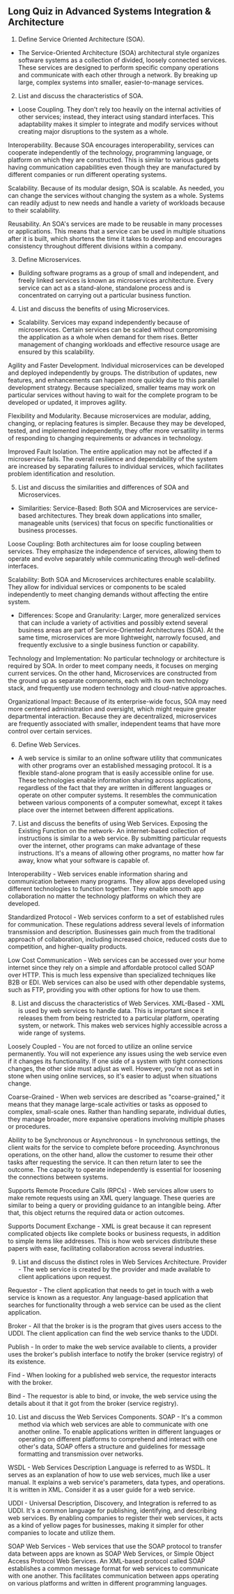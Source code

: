 ## Long Quiz in Advanced Systems Integration & Architecture
1. Define Service Oriented Architecture (SOA).
- The Service-Oriented Architecture (SOA) architectural style organizes software systems as a collection of divided, loosely connected services. These services are designed to perform specific company operations and communicate with each other through a network. By breaking up large, complex systems into smaller, easier-to-manage services.

2. List and discuss the characteristics of SOA.
- Loose Coupling. They don't rely too heavily on the internal activities of other services; instead, they interact using standard interfaces. This adaptability makes it simpler to integrate and modify services without creating major disruptions to the system as a whole.

Interoperability. Because SOA encourages interoperability, services can cooperate independently of the technology, programming language, or platform on which they are constructed. This is similar to various gadgets having communication capabilities even though they are manufactured by different companies or run different operating systems.

Scalability. Because of its modular design, SOA is scalable. As needed, you can change the services without changing the system as a whole. Systems can readily adjust to new needs and handle a variety of workloads because to their scalability.

Reusability. An SOA's services are made to be reusable in many processes or applications. This means that a service can be used in multiple situations after it is built, which shortens the time it takes to develop and encourages consistency throughout different divisions within a company.

3. Define Microservices.
- Building software programs as a group of small and independent, and freely linked services is known as microservices architecture. Every service can act as a stand-alone, standalone process and is concentrated on carrying out a particular business function.

4. List and discuss the benefits of using Microservices.
- Scalability. Services may expand independently because of microservices. Certain services can be scaled without compromising the application as a whole when demand for them rises. Better management of changing workloads and effective resource usage are ensured by this scalability.

Agility and Faster Development. Individual microservices can be developed and deployed independently by groups. The distribution of updates, new features, and enhancements can happen more quickly due to this parallel development strategy. Because specialized, smaller teams may work on particular services without having to wait for the complete program to be developed or updated, it improves agility.

Flexibility and Modularity. Because microservices are modular, adding, changing, or replacing features is simpler. Because they may be developed, tested, and implemented independently, they offer more versatility in terms of responding to changing requirements or advances in technology.

Improved Fault Isolation. The entire application may not be affected if a microservice fails. The overall resilience and dependability of the system are increased by separating failures to individual services, which facilitates problem identification and resolution.

5. List and discuss the similarities and differences of SOA and Microservices.
- Similarities: 
Service-Based: Both SOA and Microservices are service-based architectures. They break down applications into smaller, manageable units (services) that focus on specific functionalities or business processes.

Loose Coupling: Both architectures aim for loose coupling between services. They emphasize the independence of services, allowing them to operate and evolve separately while communicating through well-defined interfaces.

Scalability: Both SOA and Microservices architectures enable scalability. They allow for individual services or components to be scaled independently to meet changing demands without affecting the entire system.

- Differences:
Scope and Granularity: Larger, more generalized services that can include a variety of activities and possibly extend several business areas are part of Service-Oriented Architectures (SOA). At the same time, microservices are more lightweight, narrowly focused, and frequently exclusive to a single business function or capability.

Technology and Implementation: No particular technology or architecture is required by SOA. In order to meet company needs, it focuses on merging current services. On the other hand, Microservices are constructed from the ground up as separate components, each with its own technology stack, and frequently use modern technology and cloud-native approaches.

Organizational Impact: Because of its enterprise-wide focus, SOA may need more centered administration and oversight, which might require greater departmental interaction. Because they are decentralized, microservices are frequently associated with smaller, independent teams that have more control over certain services.

6. Define Web Services.
- A web service is similar to an online software utility that communicates with other programs over an established messaging protocol. It is a flexible stand-alone program that is easily accessible online for use. These technologies enable information sharing across applications, regardless of the fact that they are written in different languages or operate on other computer systems. It resembles the communication between various components of a computer somewhat, except it takes place over the internet between different applications.

7. List and discuss the benefits of using Web Services.
Exposing the Existing Function on the network- An internet-based collection of instructions is similar to a web service. By submitting particular requests over the internet, other programs can make advantage of these instructions. It's a means of allowing other programs, no matter how far away, know what your software is capable of.

Interoperability - Web services enable information sharing and communication between many programs. They allow apps developed using different technologies to function together. They enable smooth app collaboration no matter the technology platforms on which they are developed.

Standardized Protocol - Web services conform to a set of established rules for communication. These regulations address several levels of information transmission and description. Businesses gain much from the traditional approach of collaboration, including increased choice, reduced costs due to competition, and higher-quality products.

Low Cost Communication - Web services can be accessed over your home internet since they rely on a simple and affordable protocol called SOAP over HTTP. This is much less expensive than specialized techniques like B2B or EDI. Web services can also be used with other dependable systems, such as FTP, providing you with other options for how to use them.

8. List and discuss the characteristics of Web Services.
XML-Based - XML is used by web services to handle data. This is important since it releases them from being restricted to a particular platform, operating system, or network. This makes web services highly accessible across a wide range of systems.


Loosely Coupled -  You are not forced to utilize an online service permanently. You will not experience any issues using the web service even if it changes its functionality. If one side of a system with tight connections changes, the other side must adjust as well. However, you're not as set in stone when using online services, so it's easier to adjust when situations change.

Coarse-Grained - When web services are described as "coarse-grained," it means that they manage large-scale activities or tasks as opposed to complex, small-scale ones. Rather than handling separate, individual duties, they manage broader, more expansive operations involving multiple phases or procedures.

Ability to be Synchronous or Asynchronous - In synchronous settings, the client waits for the service to complete before proceeding. Asynchronous operations, on the other hand, allow the customer to resume their other tasks after requesting the service. It can then return later to see the outcome. The capacity to operate independently is essential for loosening the connections between systems.

Supports Remote Procedure Calls (RPCs) - Web services allow users to make remote requests using an XML query language. These queries are similar to being a query or providing guidance to an intangible being. After that, this object returns the required data or action outcomes.

Supports Document Exchange -  XML is great because it can represent complicated objects like complete books or business requests, in addition to simple items like addresses. This is how web services distribute these papers with ease, facilitating collaboration across several industries.

9. List and discuss the distinct roles in Web Services Architecture.
Provider - The web service is created by the provider and made available to client applications upon request. 

Requestor - The client application that needs to get in touch with a web service is known as a requestor. Any language-based application that searches for functionality through a web service can be used as the client application.

Broker - All that the broker is is the program that gives users access to the UDDI. The client application can find the web service thanks to the UDDI.

Publish - In order to make the web service available to clients, a provider uses the broker's publish interface to notify the broker (service registry) of its existence. 

Find - When looking for a published web service, the requestor interacts with the broker. 

Bind - The requestor is able to bind, or invoke, the web service using the details about it that it got from the broker (service registry).

10. List and discuss the Web Services Components.
SOAP - It's a common method via which web services are able to communicate with one another online. To enable applications written in different languages or operating on different platforms to comprehend and interact with one other's data, SOAP offers a structure and guidelines for message formatting and transmission over networks.

WSDL - Web Services Description Language is referred to as WSDL. It serves as an explanation of how to use web services, much like a user manual. It explains a web service's parameters, data types, and operations. It is written in XML. Consider it as a user guide for a web service.

UDDI - Universal Description, Discovery, and Integration is referred to as UDDI. It's a common language for publishing, identifying, and describing web services. By enabling companies to register their web services, it acts as a kind of yellow pages for businesses, making it simpler for other companies to locate and utilize them.

SOAP Web Services - Web services that use the SOAP protocol to transfer data between apps are known as SOAP Web Services, or Simple Object Access Protocol Web Services. An XML-based protocol called SOAP establishes a common message format for web services to communicate with one another. This facilitates communication between apps operating on various platforms and written in different programming languages.

